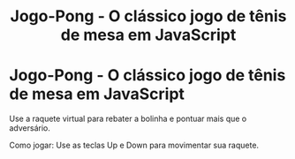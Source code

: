 <h1 align="center"> Jogo-Pong - O clássico jogo de tênis de mesa em JavaScript </h1>


# Jogo-Pong - O clássico jogo de tênis de mesa em JavaScript

Use a raquete virtual para rebater a bolinha e pontuar mais que o adversário. 


Como jogar: Use as teclas Up e Down para movimentar sua raquete. 
